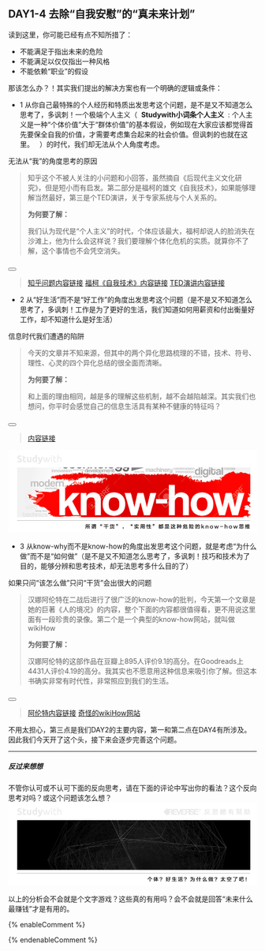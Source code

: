 ## **DAY1-4 去除“自我安慰”的“真未来计划”**

读到这里，你可能已经有点不知所措了：

* 不能满足于指出未来的危险
* 不能满足以仅仅指出一种风格
* 不能依赖“职业”的假设

那该怎么办？！其实我们提出的解决方案也有一个明确的逻辑或条件：

* 1 从你自己最特殊的个人经历和特质出发思考这个问题，是不是又不知道怎么思考了，多讽刺！一个极端个人主义（&nbsp;&nbsp;**Studywith小词条个人主义**&nbsp;&nbsp;:&nbsp;个人主义是一种“个体价值”大于“群体价值”的基本假设，例如现在大家应该都觉得首先要保全自我的价值，才需要考虑集合起来的社会价值。但讽刺的也就在这里。
&nbsp;&nbsp;）的时代，我们却无法从个人角度考虑。

<!--sec data-title="Studywith知识链接" data-id="section20" data-show=true ces-->

无法从“我”的角度思考的原因
>
> 知乎这个不被人关注的小问题和小回答，虽然摘自《后现代主义文化研究》，但是短小而有启发。第二部分是福柯的雄文《自我技术》，如果能够理解当然最好，第三是个TED演讲，关于专家系统与个人关系的。
>
> **为何要了解：**
>
> 我们认为现代是“个人主义”的时代，个体应该最大，福柯却说人的脸消失在沙滩上，他为什么会这样说？我们要理解个体化危机的实质。就算你不了解，这个事情也不会凭空消失。

<button class="section" target="section7" show="展开具体内容" hide="收起具体内容" ></button>

<!--endsec-->

<!--sec data-title="链接主题" aria-expanded="false" data-id="section7" data-show=false ces-->

> [知乎问题内容链接](https://www.zhihu.com/question/38794184)  [福柯《自我技术》内容链接](http://www.aisixiang.com/data/106356.html)  [TED演讲内容链接](https://www.ted.com/talks/noreena_hertz_how_to_use_experts_and_when_not_to/transcript)

<!--endsec-->

* 2 从“好生活”而不是“好工作”的角度出发思考这个问题（是不是又不知道怎么思考了，多讽刺！工作是为了更好的生活，我们知道如何用薪资和付出衡量好工作，却不知道什么是好生活）

<!--sec data-title="Studywith知识链接" data-id="section20" data-show=true ces-->

信息时代我们遭遇的陷阱
>
> 今天的文章并不知来源，但其中的两个异化思路梳理的不错，技术、符号、理性、心灵的四个异化总结的很全面而清晰。
>
> **为何要了解：**
>
> 和上面的理由相同，越是多的理解这些机制，越不会越陷越深。其实我们也想问，你平时会感觉自己的信息生活具有某种不健康的特征吗？

<button class="section" target="section7" show="展开具体内容" hide="收起具体内容" ></button>

<!--endsec-->

<!--sec data-title="链接主题" aria-expanded="false" data-id="section7" data-show=false ces-->

> [内容链接](http://www.360doc.com/content/12/0218/23/892692_187719419.shtml)

<!--endsec-->

![](/assets/9.jpg)

* 3 从know-why而不是know-how的角度出发思考这个问题，就是考虑“为什么做”而不是“如何做”（是不是又不知道怎么思考了，多讽刺！技巧和技术为了目的，能够分辨和思考技术，却无法思考多什么目的了）

<!--sec data-title="Studywith知识链接" data-id="section20" data-show=true ces-->

如果只问“该怎么做”只问“干货”会出很大的问题
>
> 汉娜阿伦特在二战后进行了很广泛的know-how的批判，今天第一个文章是她的巨著《人的境况》的内容，整个下面的内容都很值得看，更不用说这里面有一段珍贵的录像。第二个是一个典型的know-how网站，就叫做wikiHow
>
> **为何要了解：**
>
> 汉娜阿伦特的这部作品在豆瓣上895人评价9.1的高分。在Goodreads上4431人评价4.19的高分。我其实也不愿意用这种信息来吸引你了解。但这本书确实非常有时代性，非常照应到我们的生活。

<button class="section" target="section7" show="展开具体内容" hide="收起具体内容" ></button>

<!--endsec-->

<!--sec data-title="链接主题" aria-expanded="false" data-id="section7" data-show=false ces-->

> [阿伦特内容链接](https://www.douban.com/group/topic/55847207/)  [奇怪的wikiHow网站](https://zh.wikihow.com/首页)

<!--endsec-->

不用太担心，第三点是我们DAY2的主要内容，第一和第二点在DAY4有所涉及。因此我们今天开了这个头，接下来会逐步完善这个问题。

---

##### 反过来想想

不管你认可或不认可下面的反向思考，请在下面的评论中写出你的看法？这个反向思考对吗？或这个问题该怎么想？![](/assets/31.jpg)

以上的分析会不会就是个文字游戏？这些真的有用吗？会不会就是回答“未来什么最赚钱”才是有用的。

{% enableComment %}

{% endenableComment %}

